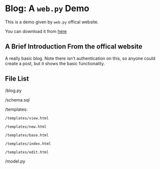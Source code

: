 # Blog: A `web.py` Demo

This is a demo given by `web.py` offical website.

You can download it from [here](http://webpy.org/src/blog/0.3)

## A Brief Introduction From the offical website

A really basic blog. Note there isn't authentication on this, so anyone could create a post, but it shows the basic functionality.

## File List

/blog.py

/schema.sql

/templates:

    /templates/view.html

    /templates/new.html

    /templates/base.html

    /templates/index.html

    /templates/edit.html

/model.py
